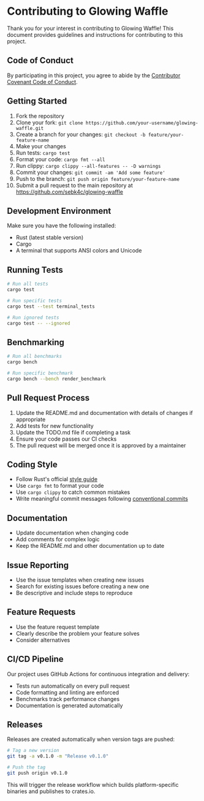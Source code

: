 # Contributing to Glowing Waffle

Thank you for your interest in contributing to Glowing Waffle! This document provides guidelines and instructions for contributing to this project.

## Code of Conduct

By participating in this project, you agree to abide by the [Contributor Covenant Code of Conduct](https://www.contributor-covenant.org/version/2/1/code_of_conduct/).

## Getting Started

1. Fork the repository
2. Clone your fork: `git clone https://github.com/your-username/glowing-waffle.git`
3. Create a branch for your changes: `git checkout -b feature/your-feature-name`
4. Make your changes
5. Run tests: `cargo test`
6. Format your code: `cargo fmt --all`
7. Run clippy: `cargo clippy --all-features -- -D warnings`
8. Commit your changes: `git commit -am 'Add some feature'`
9. Push to the branch: `git push origin feature/your-feature-name`
10. Submit a pull request to the main repository at https://github.com/sebk4c/glowing-waffle

## Development Environment

Make sure you have the following installed:

- Rust (latest stable version)
- Cargo
- A terminal that supports ANSI colors and Unicode

## Running Tests

```bash
# Run all tests
cargo test

# Run specific tests
cargo test --test terminal_tests

# Run ignored tests
cargo test -- --ignored
```

## Benchmarking

```bash
# Run all benchmarks
cargo bench

# Run specific benchmark
cargo bench --bench render_benchmark
```

## Pull Request Process

1. Update the README.md and documentation with details of changes if appropriate
2. Add tests for new functionality
3. Update the TODO.md file if completing a task
4. Ensure your code passes our CI checks
5. The pull request will be merged once it is approved by a maintainer

## Coding Style

- Follow Rust's official [style guide](https://doc.rust-lang.org/1.0.0/style/README.html)
- Use `cargo fmt` to format your code
- Use `cargo clippy` to catch common mistakes
- Write meaningful commit messages following [conventional commits](https://www.conventionalcommits.org/)

## Documentation

- Update documentation when changing code
- Add comments for complex logic
- Keep the README.md and other documentation up to date

## Issue Reporting

- Use the issue templates when creating new issues
- Search for existing issues before creating a new one
- Be descriptive and include steps to reproduce

## Feature Requests

- Use the feature request template
- Clearly describe the problem your feature solves
- Consider alternatives

## CI/CD Pipeline

Our project uses GitHub Actions for continuous integration and delivery:

- Tests run automatically on every pull request
- Code formatting and linting are enforced
- Benchmarks track performance changes
- Documentation is generated automatically

## Releases

Releases are created automatically when version tags are pushed:

```bash
# Tag a new version
git tag -a v0.1.0 -m "Release v0.1.0"

# Push the tag
git push origin v0.1.0
```

This will trigger the release workflow which builds platform-specific binaries and publishes to crates.io. 